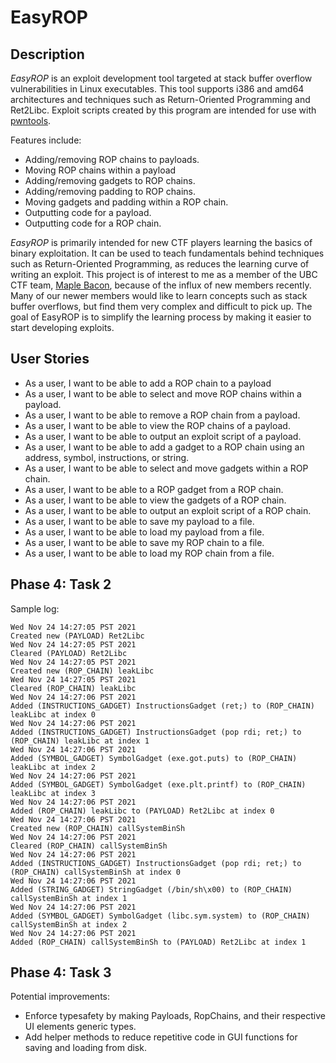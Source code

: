 # EasyROP

## Description

*EasyROP* is an exploit development tool targeted at stack buffer overflow vulnerabilities in Linux executables.
This tool supports i386 and amd64 architectures and techniques such as Return-Oriented Programming and Ret2Libc.
Exploit scripts created by this program are intended for use with [pwntools](https://github.com/Gallopsled/pwntools).

Features include:

- Adding/removing ROP chains to payloads.
- Moving ROP chains within a payload
- Adding/removing gadgets to ROP chains.
- Adding/removing padding to ROP chains.
- Moving gadgets and padding within a ROP chain.
- Outputting code for a payload.
- Outputting code for a ROP chain.

*EasyROP* is primarily intended for new CTF players learning the basics of binary exploitation.
It can be used to teach fundamentals behind techniques such as Return-Oriented Programming,
as reduces the learning curve of writing an exploit.
This project is of interest to me as a member of the UBC CTF team, [Maple Bacon](https://ubcctf.github.io/),
because of the influx of new members recently.
Many of our newer members would like to learn concepts such as stack buffer overflows,
but find them very complex and difficult to pick up.
The goal of EasyROP is to simplify the learning process by making it easier to start developing exploits.

## User Stories

- As a user, I want to be able to add a ROP chain to a payload
- As a user, I want to be able to select and move ROP chains within a payload.
- As a user, I want to be able to remove a ROP chain from a payload.
- As a user, I want to be able to view the ROP chains of a payload.
- As a user, I want to be able to output an exploit script of a payload.
- As a user, I want to be able to add a gadget to a ROP chain using an address, symbol, instructions, or string.
- As a user, I want to be able to select and move gadgets within a ROP chain.
- As a user, I want to be able to a ROP gadget from a ROP chain.
- As a user, I want to be able to view the gadgets of a ROP chain.
- As a user, I want to be able to output an exploit script of a ROP chain.
- As a user, I want to be able to save my payload to a file.
- As a user, I want to be able to load my payload from a file.
- As a user, I want to be able to save my ROP chain to a file.
- As a user, I want to be able to load my ROP chain from a file.

## Phase 4: Task 2

Sample log:

```
Wed Nov 24 14:27:05 PST 2021
Created new (PAYLOAD) Ret2Libc
Wed Nov 24 14:27:05 PST 2021
Cleared (PAYLOAD) Ret2Libc
Wed Nov 24 14:27:05 PST 2021
Created new (ROP_CHAIN) leakLibc
Wed Nov 24 14:27:05 PST 2021
Cleared (ROP_CHAIN) leakLibc
Wed Nov 24 14:27:06 PST 2021
Added (INSTRUCTIONS_GADGET) InstructionsGadget (ret;) to (ROP_CHAIN) leakLibc at index 0
Wed Nov 24 14:27:06 PST 2021
Added (INSTRUCTIONS_GADGET) InstructionsGadget (pop rdi; ret;) to (ROP_CHAIN) leakLibc at index 1
Wed Nov 24 14:27:06 PST 2021
Added (SYMBOL_GADGET) SymbolGadget (exe.got.puts) to (ROP_CHAIN) leakLibc at index 2
Wed Nov 24 14:27:06 PST 2021
Added (SYMBOL_GADGET) SymbolGadget (exe.plt.printf) to (ROP_CHAIN) leakLibc at index 3
Wed Nov 24 14:27:06 PST 2021
Added (ROP_CHAIN) leakLibc to (PAYLOAD) Ret2Libc at index 0
Wed Nov 24 14:27:06 PST 2021
Created new (ROP_CHAIN) callSystemBinSh
Wed Nov 24 14:27:06 PST 2021
Cleared (ROP_CHAIN) callSystemBinSh
Wed Nov 24 14:27:06 PST 2021
Added (INSTRUCTIONS_GADGET) InstructionsGadget (pop rdi; ret;) to (ROP_CHAIN) callSystemBinSh at index 0
Wed Nov 24 14:27:06 PST 2021
Added (STRING_GADGET) StringGadget (/bin/sh\x00) to (ROP_CHAIN) callSystemBinSh at index 1
Wed Nov 24 14:27:06 PST 2021
Added (SYMBOL_GADGET) SymbolGadget (libc.sym.system) to (ROP_CHAIN) callSystemBinSh at index 2
Wed Nov 24 14:27:06 PST 2021
Added (ROP_CHAIN) callSystemBinSh to (PAYLOAD) Ret2Libc at index 1
```

## Phase 4: Task 3

Potential improvements:

- Enforce typesafety by making Payloads, RopChains, and their respective UI elements generic types.
- Add helper methods to reduce repetitive code in GUI functions for saving and loading from disk.
